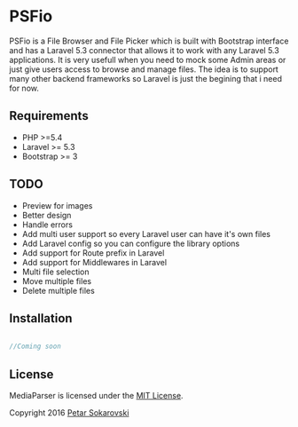 # PSFio

PSFio is a File Browser and File Picker which is built with Bootstrap interface and has a Laravel 5.3 connector that allows it to work with any Laravel 5.3 applications. It is very usefull when you need to mock some Admin areas or just give users access to browse and manage files. The idea is to support many other backend frameworks so Laravel is just the begining that i need for now. 

## Requirements

- PHP >=5.4
- Laravel >= 5.3
- Bootstrap >= 3

## TODO

- Preview for images
- Better design
- Handle errors
- Add multi user support so every Laravel user can have it's own files
- Add Laravel config so you can configure the library options
- Add support for Route prefix in Laravel
- Add support for Middlewares in Laravel
- Multi file selection
- Move multiple files
- Delete multiple files

## Installation

```php

//Coming soon

```


## License

MediaParser is licensed under the [MIT License](http://opensource.org/licenses/MIT).

Copyright 2016 [Petar Sokarovski](http://github.com/sokarovski)
